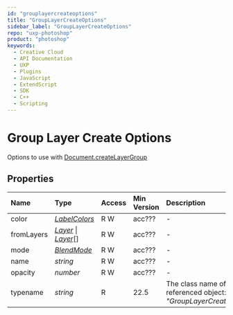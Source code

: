 ```yaml
---
id: "grouplayercreateoptions"
title: "GroupLayerCreateOptions"
sidebar_label: "GroupLayerCreateOptions"
repo: "uxp-photoshop"
product: "photoshop"
keywords:
  - Creative Cloud
  - API Documentation
  - UXP
  - Plugins
  - JavaScript
  - ExtendScript
  - SDK
  - C++
  - Scripting
---
```


# Group Layer Create Options

Options to use with [Document.createLayerGroup](/ps_reference/classes/document/#createlayergroup)

## Properties

| Name | Type | Access | Min Version | Description |
| :------ | :------ | :------ | :------ | :------ |
| color | [*LabelColors*](/ps_reference/modules/constants/#labelcolors) | R W | acc??? | - |
| fromLayers | [*Layer*](/ps_reference/classes/layer/) \| [*Layer*](/ps_reference/classes/layer/)[] | R W | acc??? | - |
| mode | [*BlendMode*](/ps_reference/modules/constants/#blendmode) | R W | acc??? | - |
| name | *string* | R W | acc??? | - |
| opacity | *number* | R W | acc??? | - |
| typename | *string* | R | 22.5 | The class name of the referenced object: *&quot;GroupLayerCreateOptions&quot;*. |
